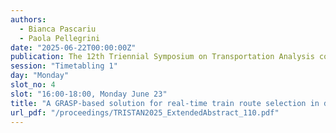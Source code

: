```yaml
---
authors:
  - Bianca Pascariu
  - Paola Pellegrini
date: "2025-06-22T00:00:00Z"
publication: The 12th Triennial Symposium on Transportation Analysis conference
session: "Timetabling 1"
day: "Monday"
slot_no: 4
slot: "16:00-18:00, Monday June 23"
title: "A GRASP-based solution for real-time train route selection in disturbed railway traffic"
url_pdf: "/proceedings/TRISTAN2025_ExtendedAbstract_110.pdf"
---
```

